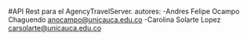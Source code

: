 #API Rest para el AgencyTravelServer.
autores: 
-Andres Felipe Ocampo Chaguendo <anocampo@unicauca.edu.co>
-Carolina Solarte Lopez <carsolarte@unicauca.edu.co>